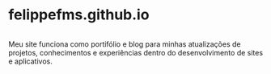# felippefms.github.io

<img></img>

Meu site funciona como portifólio e blog para minhas atualizações de projetos, conhecimentos e experiências dentro do desenvolvimento de sites e aplicativos.

